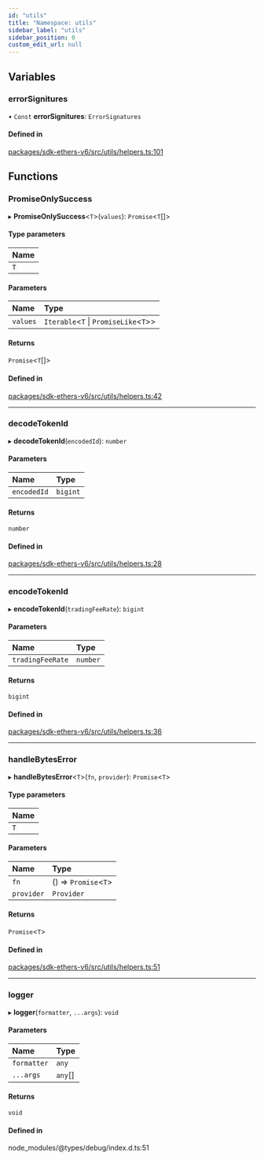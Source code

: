 ```yaml
---
id: "utils"
title: "Namespace: utils"
sidebar_label: "utils"
sidebar_position: 0
custom_edit_url: null
---
```


## Variables

### errorSignitures

• `Const` **errorSignitures**: `ErrorSignatures`

#### Defined in

[packages/sdk-ethers-v6/src/utils/helpers.ts:101](https://github.com/chromatic-protocol/sdk/blob/ef8569b/packages/sdk-ethers-v6/src/utils/helpers.ts#L101)

## Functions

### PromiseOnlySuccess

▸ **PromiseOnlySuccess**<`T`\>(`values`): `Promise`<`T`[]\>

#### Type parameters

| Name |
| :------ |
| `T` |

#### Parameters

| Name | Type |
| :------ | :------ |
| `values` | `Iterable`<`T` \| `PromiseLike`<`T`\>\> |

#### Returns

`Promise`<`T`[]\>

#### Defined in

[packages/sdk-ethers-v6/src/utils/helpers.ts:42](https://github.com/chromatic-protocol/sdk/blob/ef8569b/packages/sdk-ethers-v6/src/utils/helpers.ts#L42)

___

### decodeTokenId

▸ **decodeTokenId**(`encodedId`): `number`

#### Parameters

| Name | Type |
| :------ | :------ |
| `encodedId` | `bigint` |

#### Returns

`number`

#### Defined in

[packages/sdk-ethers-v6/src/utils/helpers.ts:28](https://github.com/chromatic-protocol/sdk/blob/ef8569b/packages/sdk-ethers-v6/src/utils/helpers.ts#L28)

___

### encodeTokenId

▸ **encodeTokenId**(`tradingFeeRate`): `bigint`

#### Parameters

| Name | Type |
| :------ | :------ |
| `tradingFeeRate` | `number` |

#### Returns

`bigint`

#### Defined in

[packages/sdk-ethers-v6/src/utils/helpers.ts:36](https://github.com/chromatic-protocol/sdk/blob/ef8569b/packages/sdk-ethers-v6/src/utils/helpers.ts#L36)

___

### handleBytesError

▸ **handleBytesError**<`T`\>(`fn`, `provider`): `Promise`<`T`\>

#### Type parameters

| Name |
| :------ |
| `T` |

#### Parameters

| Name | Type |
| :------ | :------ |
| `fn` | () => `Promise`<`T`\> |
| `provider` | `Provider` |

#### Returns

`Promise`<`T`\>

#### Defined in

[packages/sdk-ethers-v6/src/utils/helpers.ts:51](https://github.com/chromatic-protocol/sdk/blob/ef8569b/packages/sdk-ethers-v6/src/utils/helpers.ts#L51)

___

### logger

▸ **logger**(`formatter`, `...args`): `void`

#### Parameters

| Name | Type |
| :------ | :------ |
| `formatter` | `any` |
| `...args` | `any`[] |

#### Returns

`void`

#### Defined in

node_modules/@types/debug/index.d.ts:51
